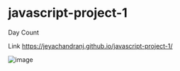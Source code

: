# javascript-project-1

Day Count

Link
https://jeyachandranj.github.io/javascript-project-1/


![image](https://github.com/user-attachments/assets/dc3403fb-5669-408f-ab07-13b7dbb42742)
